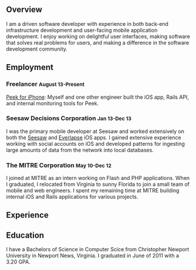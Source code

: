 ## Overview

I am a driven software developer with experience in  both back-end infrastructure development and user-facing mobile application development. I enjoy working on delightful user interfaces, making software that solves real problems for users, and making a difference in the software development community.

## Employment

<h3>Freelancer <small>August 13-Present</small></h3>

[Peek for iPhone](https://itunes.apple.com/us/app/skim-for-iphone/id722634039): Myself and one other engineer built the iOS app, Rails API, and internal monitoring tools for Peek.

<h3>Seesaw Decisions Corporation <small>Jan 13-Dec 13</small></h3>

I was the primary mobile developer at Seesaw and worked extensively on both the [Seesaw](https://itunes.apple.com/us/app/seesaw-for-iphone/id579804370) and [Everlapse](https://itunes.apple.com/us/app/everlapse/id658120886) iOS apps. I gained extensive experience working with social accounts on iOS and developed patterns for ingesting large amounts of data from the network into local databases.

<h3>The MITRE Corporation <small>May 10-Dec 12</small></h3>

I joined at MITRE as an intern working on Flash and PHP applications. When I graduated, I relocated from Virginia to sunny Florida to join a small team of mobile and web engineers. I spent my remaining time at MITRE building internal iOS and Rails applications for various projects.

## Experience



## Education

I have a Bachelors of Science in Computer Scice from Christopher Newport University in Newport News, Virginia. I graduated in June of 2011 with a 3.20 GPA.
